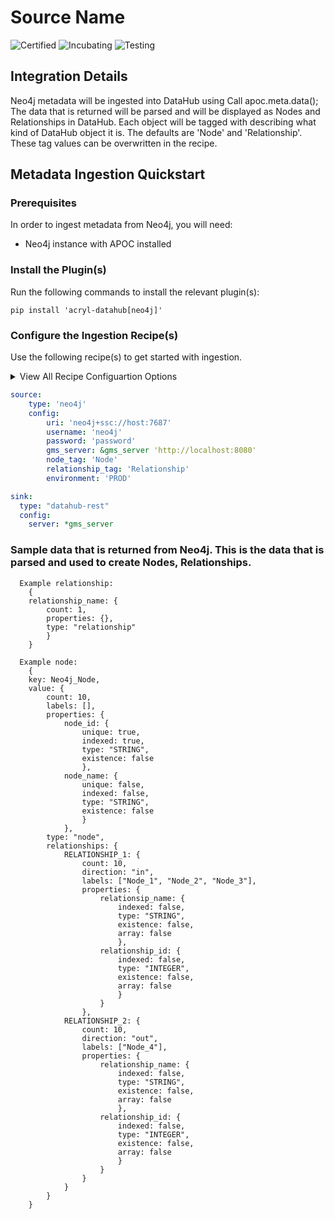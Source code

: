 # Source Name 

<!-- Set Support Status -->
![Certified](https://img.shields.io/badge/support%20status-certified-brightgreen)
![Incubating](https://img.shields.io/badge/support%20status-incubating-blue)
![Testing](https://img.shields.io/badge/support%20status-testing-lightgrey)

## Integration Details

<!-- Plain-language description of what this integration is meant to do.  -->
<!-- Include details about where metadata is extracted from (ie. logs, source API, manifest, etc.)   -->
Neo4j metadata will be ingested into DataHub using Call apoc.meta.data();  The data that is returned will be parsed 
and will be displayed as Nodes and Relationships in DataHub.  Each object will be tagged with describing what kind of DataHub
object it is.  The defaults are 'Node' and 'Relationship'.  These tag values can be overwritten in the recipe.



## Metadata Ingestion Quickstart

### Prerequisites

In order to ingest metadata from Neo4j, you will need:

* Neo4j instance with APOC installed


### Install the Plugin(s)

Run the following commands to install the relevant plugin(s):

`pip install 'acryl-datahub[neo4j]'`


### Configure the Ingestion Recipe(s)

Use the following recipe(s) to get started with ingestion. 

<details>
  <summary>View All Recipe Configuartion Options</summary>
  
  | Field              | Required |     Default     | Description                           |
  |--------------------|:--------:|:---------------:|---------------------------------------|
  | source             |          |                 |                                       |
  | `type`             |    ✅     |     `neo4j`     | A required field with a default value |
  | config             |          |                 |                                       |
  | `uri`              |    ✅     | `default_value` | The URI for the Neo4j  server         |
  | `username`         |    ✅     |      None       | Neo4j Username                        |
  | `password`         |    ✅     |      None       | Neo4j Password
  | `gms_server`       |    ✅     |      None       |Address for the gms server|
  | `node_tag`         |    ❌     |      `Node`       |The tag that will be used to show that the Neo4j object is a Node|
  | `relationship_tag` |    ❌     |  `Relationship`   |The tag that will be used to show that the Neo4j object is a Relationship|
  | `environment`      |    ✅     |      None       ||
  | sink               |          |                 ||
  | `type`             |    ✅     |      None       ||
  | conifg             |          |                 ||
  | `server`           |    ✅     |      None       ||

</details>


```yml
source:
    type: 'neo4j'
    config:
        uri: 'neo4j+ssc://host:7687'
        username: 'neo4j'
        password: 'password'
        gms_server: &gms_server 'http://localhost:8080'
        node_tag: 'Node'
        relationship_tag: 'Relationship'
        environment: 'PROD'

sink:
  type: "datahub-rest"
  config:
    server: *gms_server
```



### Sample data that is returned from Neo4j.  This is the data that is parsed and used to create Nodes, Relationships.

        
      Example relationship:
        {
        relationship_name: {
            count: 1, 
            properties: {}, 
            type: "relationship"
            }
        }
        
      Example node:
        {
        key: Neo4j_Node, 
        value: {
            count: 10, 
            labels: [], 
            properties: {
                node_id: {
                    unique: true, 
                    indexed: true, 
                    type: "STRING", 
                    existence: false
                    }, 
                node_name: {
                    unique: false, 
                    indexed: false, 
                    type: "STRING", 
                    existence: false
                    }
                }, 
            type: "node", 
            relationships: {
                RELATIONSHIP_1: {
                    count: 10, 
                    direction: "in", 
                    labels: ["Node_1", "Node_2", "Node_3"], 
                    properties: {
                        relationsip_name: {
                            indexed: false, 
                            type: "STRING", 
                            existence: false, 
                            array: false
                            }, 
                        relationship_id: {
                            indexed: false, 
                            type: "INTEGER", 
                            existence: false, 
                            array: false
                            }
                        }
                    }, 
                RELATIONSHIP_2: {
                    count: 10, 
                    direction: "out", 
                    labels: ["Node_4"], 
                    properties: {
                        relationship_name: {
                            indexed: false, 
                            type: "STRING", 
                            existence: false, 
                            array: false
                            }, 
                        relationship_id: {
                            indexed: false, 
                            type: "INTEGER", 
                            existence: false, 
                            array: false
                            }
                        }
                    }
                }
            }
        }
